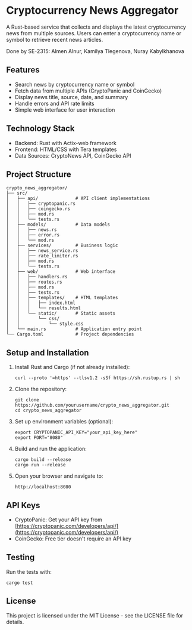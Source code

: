 # Cryptocurrency News Aggregator

A Rust-based service that collects and displays the latest cryptocurrency news from multiple sources. Users can enter a cryptocurrency name or symbol to retrieve recent news articles.

Done by SE-2315: Almen Alnur, Kamilya Tlegenova, Nuray Kabylkhanova

## Features

- Search news by cryptocurrency name or symbol
- Fetch data from multiple APIs (CryptoPanic and CoinGecko)
- Display news title, source, date, and summary
- Handle errors and API rate limits
- Simple web interface for user interaction

## Technology Stack

- Backend: Rust with Actix-web framework
- Frontend: HTML/CSS with Tera templates
- Data Sources: CryptoNews API, CoinGecko API

## Project Structure

```
crypto_news_aggregator/
├── src/
│   ├── api/              # API client implementations
│   │   ├── cryptopanic.rs
│   │   ├── coingecko.rs
│   │   ├── mod.rs
│   │   └── tests.rs
│   ├── models/           # Data models
│   │   ├── news.rs
│   │   ├── error.rs
│   │   └── mod.rs
│   ├── services/         # Business logic
│   │   ├── news_service.rs
│   │   ├── rate_limiter.rs
│   │   ├── mod.rs
│   │   └── tests.rs
│   ├── web/              # Web interface
│   │   ├── handlers.rs
│   │   ├── routes.rs
│   │   ├── mod.rs
│   │   ├── tests.rs
│   │   ├── templates/    # HTML templates
│   │   │   ├── index.html
│   │   │   └── results.html
│   │   └── static/       # Static assets
│   │       └── css/
│   │           └── style.css
│   └── main.rs           # Application entry point
└── Cargo.toml            # Project dependencies
```

## Setup and Installation

1. Install Rust and Cargo (if not already installed):
   ```
   curl --proto '=https' --tlsv1.2 -sSf https://sh.rustup.rs | sh
   ```

2. Clone the repository:
   ```
   git clone https://github.com/yourusername/crypto_news_aggregator.git
   cd crypto_news_aggregator
   ```

3. Set up environment variables (optional):
   ```
   export CRYPTOPANIC_API_KEY="your_api_key_here"
   export PORT="8080"
   ```

4. Build and run the application:
   ```
   cargo build --release
   cargo run --release
   ```

5. Open your browser and navigate to:
   ```
   http://localhost:8080
   ```

## API Keys

- CryptoPanic: Get your API key from [https://cryptopanic.com/developers/api/](https://cryptopanic.com/developers/api/)
- CoinGecko: Free tier doesn't require an API key

## Testing

Run the tests with:
```
cargo test
```

## License

This project is licensed under the MIT License - see the LICENSE file for details.
